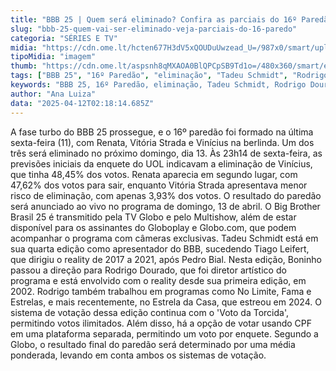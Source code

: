 ```yaml
---
title: "BBB 25 | Quem será eliminado? Confira as parciais do 16º Paredão"
slug: "bbb-25-quem-vai-ser-eliminado-veja-parciais-do-16-paredo"
categoria: "SÉRIES E TV"
midia: "https://cdn.ome.lt/hcten677H3dV5xQOUDuUwzead_U=/987x0/smart/uploads/conteudo/fotos/bbb25-renata-vitoria-vinicius-16-parcial.jpg"
tipoMidia: "imagem"
thumb: "https://cdn.ome.lt/aspsnh8qMXAOA0BlQPCpSB9Td1o=/480x360/smart/extras/conteudos/bbb25-renata-16-parcial-peq.jpg"
tags: ["BBB 25", "16º Paredão", "eliminação", "Tadeu Schmidt", "Rodrigo Dourado", "votação", "Globo", "Multishow", "Globoplay"]
keywords: "BBB 25, 16º Paredão, eliminação, Tadeu Schmidt, Rodrigo Dourado, votação, Globo, Multishow, Globoplay"
author: "Ana Luiza"
data: "2025-04-12T02:18:14.685Z"
---
```


A fase turbo do BBB 25 prossegue, e o 16º paredão foi formado na última sexta-feira (11), com Renata, Vitória Strada e Vinícius na berlinda. Um dos três será eliminado no próximo domingo, dia 13. Às 23h14 de sexta-feira, as previsões iniciais da enquete do UOL indicavam a eliminação de Vinícius, que tinha 48,45% dos votos. Renata aparecia em segundo lugar, com 47,62% dos votos para sair, enquanto Vitória Strada apresentava menor risco de eliminação, com apenas 3,93% dos votos. O resultado do paredão será anunciado ao vivo no programa de domingo, 13 de abril. O Big Brother Brasil 25 é transmitido pela TV Globo e pelo Multishow, além de estar disponível para os assinantes do Globoplay e Globo.com, que podem acompanhar o programa com câmeras exclusivas. Tadeu Schmidt está em sua quarta edição como apresentador do BBB, sucedendo Tiago Leifert, que dirigiu o reality de 2017 a 2021, após Pedro Bial. Nesta edição, Boninho passou a direção para Rodrigo Dourado, que foi diretor artístico do programa e está envolvido com o reality desde sua primeira edição, em 2002. Rodrigo também trabalhou em programas como No Limite, Fama e Estrelas, e mais recentemente, no Estrela da Casa, que estreou em 2024. O sistema de votação dessa edição continua com o 'Voto da Torcida', permitindo votos ilimitados. Além disso, há a opção de votar usando CPF em uma plataforma separada, permitindo um voto por enquete. Segundo a Globo, o resultado final do paredão será determinado por uma média ponderada, levando em conta ambos os sistemas de votação.